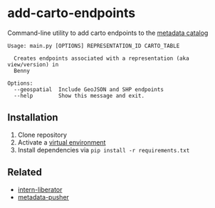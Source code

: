 # add-carto-endpoints
Command-line utility to add carto endpoints to the [metadata catalog](http://metadata.phila.gov)

```
Usage: main.py [OPTIONS] REPRESENTATION_ID CARTO_TABLE

  Creates endpoints associated with a representation (aka view/version) in
  Benny

Options:
  --geospatial  Include GeoJSON and SHP endpoints
  --help        Show this message and exit.
```

## Installation
1. Clone repository
2. Activate a [virtual environment](https://virtualenv.pypa.io/en/stable/)
3. Install dependencies via `pip install -r requirements.txt`

## Related
- [intern-liberator](https://github.com/cityofphiladelphia/intern-liberator)
- [metadata-pusher](https://github.com/CityOfPhiladelphia/metadata-pusher)
